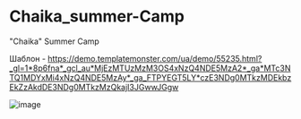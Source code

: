 # Chaika_summer-Camp
"Chaika" Summer Camp

Шаблон - https://demo.templatemonster.com/ua/demo/55235.html?_gl=1*8p6fna*_gcl_au*MjEzMTUzMzM3OS4xNzQ4NDE5MzA2*_ga*MTc3NTQ1MDYxMi4xNzQ4NDE5MzAy*_ga_FTPYEGT5LY*czE3NDg0MTkzMDEkbzEkZzAkdDE3NDg0MTkzMzQkajI3JGwwJGgw

![image](https://github.com/user-attachments/assets/17cf0e91-feb2-40f8-89d1-d416bfa02c40)

